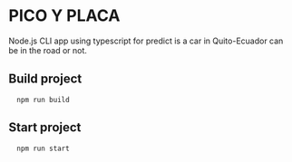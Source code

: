 # PICO Y PLACA

Node.js CLI app using typescript for predict is a car in Quito-Ecuador can be in the road or not.

## Build project

```terminal
  npm run build
```

## Start project

```console
  npm run start
```
